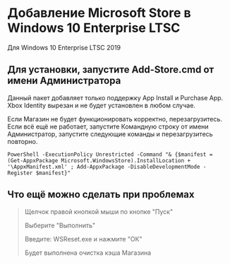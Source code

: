 # Добавление Microsoft Store в Windows 10 Enterprise LTSC  

Для Windows 10 Enterprise LTSC 2019   


## Для установки, запустите Add-Store.cmd от имени Администратора

Данный пакет добавляет только поддержку App Install и Purchase App. Xbox Identity вырезан и не будет установлен в любом случае.

Если Магазин не будет функционировать корректно, перезагрузитесь. Если всё ещё не работает, запустите Командную строку от имени Администратор, запустите следующие команды и перезагрузитесь повторно.

```PowerShell -ExecutionPolicy Unrestricted -Command "& {$manifest = (Get-AppxPackage Microsoft.WindowsStore).InstallLocation + '\AppxManifest.xml' ; Add-AppxPackage -DisableDevelopmentMode -Register $manifest}"```    

## Что ещё можно сделать при проблемах
>Щелчок правой кнопкой мыши по кнопке "Пуск"
>
>Выберите "Выполнить"
>
>Введите: WSReset.exe и нажмите "ОК"
>
>Будет выполнена очистка кэша Магазина


